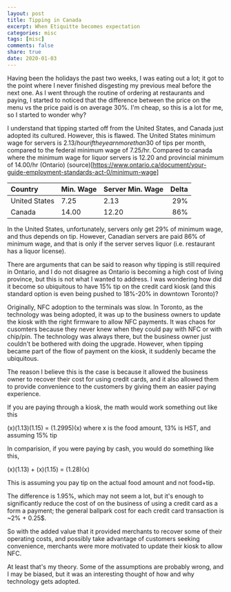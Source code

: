```yaml
---
layout: post
title: Tipping in Canada
excerpt: When Etiquitte becomes expectation
categories: misc
tags: [misc]
comments: false
share: true
date: 2020-01-03
---
```


Having been the holidays the past two weeks, I was eating out a lot; it got to the point where I never finished disgesting my previous meal before the next one. As I went through the routine of ordering at restaurants and paying, I started to noticed that the difference between the price on the menu vs the price paid is on average 30%. I'm cheap, so this is a lot for me, so I started to wonder why?

I understand that tipping started off from the United States, and Canada just adopted its cultured. However, this is flawed. The United States minimum wage for servers is $2.13/hour if they earn more than 30$ of tips per month, compared to the federal minimum wage of 7.25/hr. Compared to canada where the minimum wage for liquor servers is 12.20 and provincial minimum of 14.00/hr (Ontario) (source)[https://www.ontario.ca/document/your-guide-employment-standards-act-0/minimum-wage] 

| Country | Min. Wage | Server Min. Wage | Delta|
|:--------| ----------| -----------------| ----:|
| United States | 7.25 | 2.13 | 29% |
| Canada | 14.00 | 12.20| 86% |

In the United States, unfortunately, servers only get 29% of minimum wage, and thus depends on tip. However, Canadian servers are paid 86% of minimum wage, and that is only if the server serves liquor (i.e. restaurant has a liquor license).

There are arguments that can be said to reason why tipping is still required in Ontario, and I do not disagree as Ontario is becoming a high cost of living province, but this is not what I wanted to address. I was wondering how did it become so ubiquitous to have 15% tip on the credit card kiosk (and this standard option is even being pushed to 18%-20% in downtown Toronto)?

Originally, NFC adoption to the terminals was slow. In Toronto, as the technology was being adopted, it was up to the business owners to update the kiosk with the right firmware to allow NFC payments. It was chaos for cusomters because they never knew when they could pay with NFC or with chip/pin. The technology was always there, but the business owner just couldn't be bothered with doing the upgrade. However, when tipping became part of the flow of payment on the kiosk, it suddenly became the ubiquitous.

The reason I believe this is the case is because it allowed the business owner to recover their cost for using credit cards, and it also allowed them to provide convenience to the customers by giving them an easier paying experience. 

If you are paying through a kiosk, the math would work something out like this

(x)(1.13)(1.15) = (1.2995)(x)
where x is the food amount, 13% is HST, and assuming 15% tip

In comparision, if you were paying by cash, you would do something like this,

(x)(1.13) + (x)(1.15) = (1.28)(x)

This is assuming you pay tip on the actual food amount and not food+tip.

The difference is 1.95%, which may not seem a lot, but it's enough to significantly reduce the cost of on the business of using a credit card as a form a payment; the general ballpark cost for each credit card transaction is \~2% + 0.25$.

So with the added value that it provided merchants to recover some of their operating costs, and possibly take advantage of customers seeking convenience, merchants were more motivated to update their kiosk to allow NFC. 

At least that's my theory. Some of the assumptions are probably wrong, and I may be biased, but it was an interesting thought of how and why technology gets adopted. 